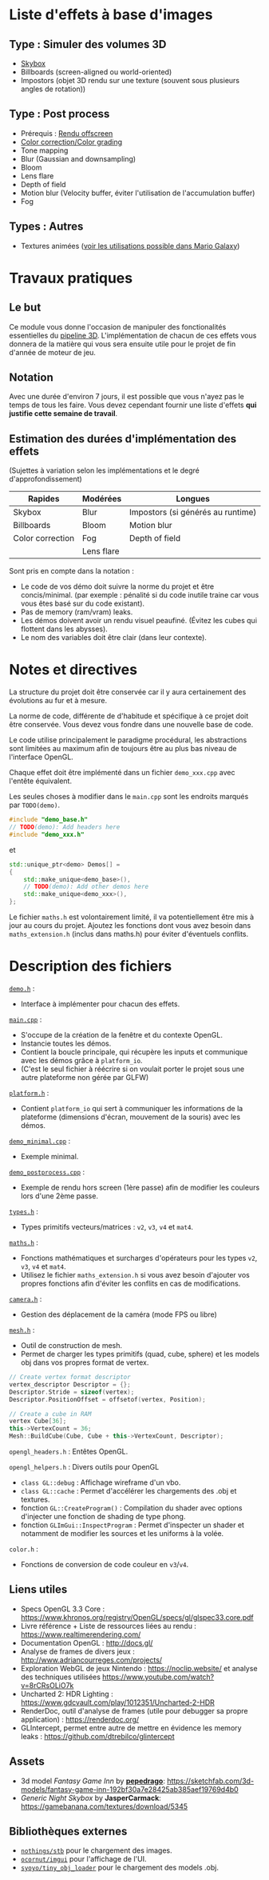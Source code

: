 
# Liste d'effets à base d'images

## Type : Simuler des volumes 3D
- [Skybox](cards/skybox.md)
- Billboards (screen-aligned ou world-oriented)
- Impostors (objet 3D rendu sur une texture (souvent sous plusieurs angles de rotation))

## Type : Post process
- Prérequis : [Rendu offscreen](cards/postprocess.md)
- [Color correction/Color grading](cards/color_grading.md)
- Tone mapping
- Blur (Gaussian and downsampling)
- Bloom
- Lens flare
- Depth of field
- Motion blur (Velocity buffer, éviter l'utilisation de l'accumulation buffer)
- Fog

## Types : Autres
- Textures animées ([voir les utilisations possible dans Mario Galaxy](https://www.youtube.com/watch?v=8rCRsOLiO7k))

# Travaux pratiques

## Le but

Ce module vous donne l'occasion de manipuler des fonctionalités essentielles du [pipeline 3D](https://en.wikipedia.org/wiki/Graphics_pipeline). L'implémentation de chacun de ces effets vous donnera de la matière qui vous sera ensuite utile pour le projet de fin d'année de moteur de jeu.

## Notation

Avec une durée d'environ 7 jours, il est possible que vous n'ayez pas le temps de tous les faire. Vous devez cependant fournir une liste d'effets **____**qui justifie cette semaine de travail**____**.

## Estimation des durées d'implémentation des effets
(Sujettes à variation selon les implémentations et le degré d'approfondissement)

| Rapides            | Modérées          | Longues                           |
|--------------------|-------------------|-----------------------------------|
| Skybox             | Blur              | Impostors (si générés au runtime) |
| Billboards         | Bloom             | Motion blur                       |
| Color correction   | Fog               | Depth of field                    |
|                    | Lens flare        |                                   |

Sont pris en compte dans la notation :
- Le code de vos démo doit suivre la norme du projet et être concis/minimal. (par exemple : pénalité si du code inutile traine car vous vous êtes basé sur du code existant).
- Pas de memory (ram/vram) leaks.
- Les démos doivent avoir un rendu visuel peaufiné. (Évitez les cubes qui flottent dans les abysses).
- Le nom des variables doit être clair (dans leur contexte).

# Notes et directives

La structure du projet doit être conservée car il y aura certainement des évolutions au fur et à mesure.

La norme de code, différente de d'habitude et spécifique à ce projet doit être conservée. Vous devez vous fondre dans une nouvelle base de code.

Le code utilise principalement le paradigme procédural, les abstractions sont limitées au maximum afin de toujours être au plus bas niveau de l'interface OpenGL. 

Chaque effet doit être implémenté dans un fichier `demo_xxx.cpp` avec l'entête équivalent.

Les seules choses à modifier dans le `main.cpp` sont les endroits marqués par `TODO(demo)`.

```c++
#include "demo_base.h"
// TODO(demo): Add headers here
#include "demo_xxx.h"
```
et
```c++
std::unique_ptr<demo> Demos[] = 
{
    std::make_unique<demo_base>(),
    // TODO(demo): Add other demos here
    std::make_unique<demo_xxx>(),
};
```

Le fichier `maths.h` est volontairement limité, il va potentiellement être mis à jour au cours du projet. Ajoutez les fonctions dont vous avez besoin dans `maths_extension.h` (inclus dans maths.h) pour éviter d'éventuels conflits.

# Description des fichiers

[```demo.h```](src/demo.h) :
- Interface à implémenter pour chacun des effets.

[```main.cpp```](src/main.cpp) : 
- S'occupe de la création de la fenêtre et du contexte OpenGL.
- Instancie toutes les démos.
- Contient la boucle principale, qui récupère les inputs et communique avec les démos grâce à ```platform_io```.
- (C'est le seul fichier à réécrire  si on voulait porter le projet sous une autre plateforme non gérée par GLFW)

[```platform.h```](src/platform.h) :
- Contient ```platform_io``` qui sert à communiquer les informations de la plateforme (dimensions d'écran, mouvement de la souris) avec les démos.

[```demo_minimal.cpp```](src/demo_minimal.cpp) :
- Exemple minimal.

[```demo_postprocess.cpp```](src/demo_minimal.cpp) :
- Exemple de rendu hors screen (1ère passe) afin de modifier les couleurs lors d'une 2ème passe.

[```types.h```](src/types.h) :
- Types primitifs vecteurs/matrices : ```v2```, ```v3```, ```v4``` et ```mat4```.

[```maths.h```](src/maths.h) :
- Fonctions mathématiques et surcharges d'opérateurs pour les types ```v2```, ```v3```, ```v4``` et ```mat4```.
- Utilisez le fichier ```maths_extension.h``` si vous avez besoin d'ajouter vos propres fonctions afin d'éviter les conflits en cas de modifications.

[```camera.h```](src/camera.h) :
- Gestion des déplacement de la caméra (mode FPS ou libre)

[```mesh.h```](src/mesh.h) :
- Outil de construction de mesh.
- Permet de charger les types primitifs (quad, cube, sphere) et les models obj dans vos propres format de vertex.


``` c++
// Create vertex format descriptor
vertex_descriptor Descriptor = {};
Descriptor.Stride = sizeof(vertex);
Descriptor.PositionOffset = offsetof(vertex, Position);

// Create a cube in RAM
vertex Cube[36];
this->VertexCount = 36;
Mesh::BuildCube(Cube, Cube + this->VertexCount, Descriptor);
```

```opengl_headers.h``` : Entêtes OpenGL.

```opengl_helpers.h``` : Divers outils pour OpenGL
- ```class GL::debug``` : Affichage wireframe d'un vbo.
- ```class GL::cache``` : Permet d'accélérer les chargements des .obj et textures.
- fonction ```GL::CreateProgram()``` : Compilation du shader avec options d'injecter une fonction de shading de type phong.
- fonction ```GLImGui::InspectProgram``` : Permet d'inspecter un shader et notamment de modifier les sources et les uniforms à la volée.

```color.h``` :
- Fonctions de conversion de code couleur en ```v3```/```v4```.

## Liens utiles
- Specs OpenGL 3.3 Core : https://www.khronos.org/registry/OpenGL/specs/gl/glspec33.core.pdf
- Livre référence + Liste de ressources liées au rendu : https://www.realtimerendering.com/
- Documentation OpenGL : http://docs.gl/
- Analyse de frames de divers jeux : http://www.adriancourreges.com/projects/
- Exploration WebGL de jeux Nintendo : https://noclip.website/ et analyse des techniques utilisées https://www.youtube.com/watch?v=8rCRsOLiO7k
- Uncharted 2: HDR Lighting : https://www.gdcvault.com/play/1012351/Uncharted-2-HDR
- RenderDoc, outil d'analyse de frames (utile pour debugger sa propre application) : https://renderdoc.org/
- GLIntercept, permet entre autre de mettre en évidence les memory leaks : https://github.com/dtrebilco/glintercept 

## Assets
- 3d model *Fantasy Game Inn* by [**pepedrago**](https://sketchfab.com/pepedrago): https://sketchfab.com/3d-models/fantasy-game-inn-192bf30a7e28425ab385aef19769d4b0
- *Generic Night Skybox* by **JasperCarmack**: https://gamebanana.com/textures/download/5345

## Bibliothèques externes
- [```nothings/stb```]() pour le chargement des images.
- [```ocornut/imgui```](https://github.com/ocornut/imgui) pour l'affichage de l'UI.
- [```syoyo/tiny_obj_loader```](https://github.com/syoyo/tinyobjloader) pour le chargement des models .obj.
